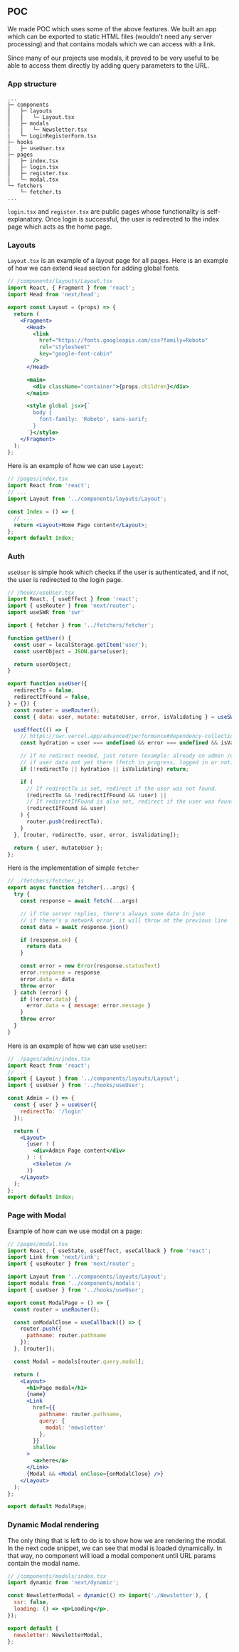 ## POC

We made POC which uses some of the above features. We built an app which can be exported to static HTML files (wouldn't need any server processing) and that contains modals which we can access with a link.

Since many of our projects use modals, it proved to be very useful to be able to access them directly by adding query parameters to the URL.

### App structure

```
...
├─ components
⎮   ├─ layouts
⎮   ⎮   └─ Layout.tsx
⎮   ├─ modals
|   |   └─ Newsletter.tsx
|   └─ LoginRegisterForm.tsx
├─ hooks
|   ├─ useUser.tsx
├─ pages
|   ├─ index.tsx
⎮   ├─ login.tsx
⎮   ├─ register.tsx
|   └─ modal.tsx
└─ fetchers
    └─ fetcher.ts
...
```

`login.tsx` and `register.tsx` are public pages whose functionality is self-explanatory. Once login is successful, the user is redirected to the index page which acts as the home page.

### Layouts

`Layout.tsx` is an example of a layout page for all pages. Here is an example of how we can extend `Head` section for adding global fonts.

```jsx
// /components/layouts/Layout.tsx
import React, { Fragment } from 'react';
import Head from 'next/head';

export const Layout = (props) => {
  return (
    <Fragment>
      <Head>
        <link
          href="https://fonts.googleapis.com/css?family=Roboto"
          rel="stylesheet"
          key="google-font-cabin"
        />
      </Head>

      <main>
        <div className="container">{props.children}</div>
      </main>

      <style global jsx>{`
        body {
          font-family: 'Roboto', sans-serif;
        }
      `}</style>
    </Fragment>
  );
};
```

Here is an example of how we can use `Layout`:

```jsx
// /pages/index.tsx
import React from 'react';
// ...
import Layout from '../components/layouts/Layout';

const Index = () => {
  // ...
  return <Layout>Home Page content</Layout>;
};
export default Index;
```

### Auth

`useUser` is simple hook which checks if the user is authenticated, and if not, the user is redirected to the login page.

```jsx
// /hooks/useUser.tsx
import React, { useEffect } from 'react';
import { useRouter } from 'next/router';
import useSWR from 'swr'

import { fetcher } from '../fetchers/fetcher';

function getUser() {
  const user = localStorage.getItem('user');
  const userObject = JSON.parse(user);

  return userObject;
}

export function useUser({
  redirectTo = false,
  redirectIfFound = false,
} = {}) {
  const router = useRouter();
  const { data: user, mutate: mutateUser, error, isValidating } = useSWR('/api/user', fetcher);

  useEffect(() => {
    // https://swr.vercel.app/advanced/performance#dependency-collection
    const hydration = user === undefined && error === undefined && isValidating === false;

    // if no redirect needed, just return (example: already on admin /dashboard)
    // if user data not yet there (fetch in progress, logged in or not) then don't do anything yet
    if (!redirectTo || hydration || isValidating) return;

    if (
      // If redirectTo is set, redirect if the user was not found.
      (redirectTo && !redirectIfFound && !user) ||
      // If redirectIfFound is also set, redirect if the user was found
      (redirectIfFound && user)
    ) {
      router.push(redirectTo);
    }
  }, [router, redirectTo, user, error, isValidating]);

  return { user, mutateUser };
};
```

Here is the implementation of simple `fetcher`

```jsx
// ./fetchers/fetcher.js
export async function fetcher(...args) {
  try {
    const response = await fetch(...args)

    // if the server replies, there's always some data in json
    // if there's a network error, it will throw at the previous line
    const data = await response.json()

    if (response.ok) {
      return data
    }

    const error = new Error(response.statusText)
    error.response = response
    error.data = data
    throw error
  } catch (error) {
    if (!error.data) {
      error.data = { message: error.message }
    }
    throw error
  }
}
```


Here is an example of how we can use `useUser`:

```jsx
// ./pages/admin/index.tsx
import React from 'react';
// ...
import { Layout } from '../components/layouts/Layout';
import { useUser } from '../hooks/useUser';

const Admin = () => {
  const { user } = useUser({
    redirectTo: '/login'
  });

  return (
    <Layout>
      {user ? (
        <div>Admin Page content</div>
      ) : (
        <Skeleton />
      )}
    </Layout>
  );
};
export default Index;
```

### Page with Modal

Example of how can we use modal on a page:

```jsx
// /pages/modal.tsx
import React, { useState, useEffect, useCallback } from 'react';
import Link from 'next/link';
import { useRouter } from 'next/router';

import Layout from '../components/layouts/Layout';
import modals from '../components/modals';
import { useUser } from '../hooks/useUser';

export const ModalPage = () => {
  const router = useRouter();

  const onModalClose = useCallback(() => {
    router.push({
      pathname: router.pathname
    });
  }, [router]);

  const Modal = modals[router.query.modal];

  return (
    <Layout>
      <h1>Page modal</h1>
      {name}
      <Link
        href={{
          pathname: router.pathname,
          query: {
            modal: 'newsletter'
          },
        }}
        shallow
      >
        <a>here</a>
      </Link>
      {Modal && <Modal onClose={onModalClose} />}
    </Layout>
  );
};

export default ModalPage;
```

### Dynamic Modal rendering

The only thing that is left to do is to show how we are rendering the modal. In the next code snippet, we can see that modal is loaded dynamically. In that way, no component will load a modal component until URL params contain the modal name.

```jsx
// /components/modals/index.tsx
import dynamic from 'next/dynamic';

const NewsletterModal = dynamic(() => import('./Newsletter'), {
  ssr: false,
  loading: () => <p>Loading</p>,
});

export default {
  newsletter: NewsletterModal,
};
```

